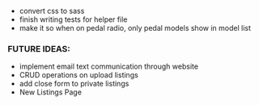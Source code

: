 - convert css to sass
- finish writing tests for helper file
- make it so when on pedal radio, only pedal models show in model list

### FUTURE IDEAS:

- implement email text communication through website
- CRUD operations on upload listings
- add close form to private listings
- New Listings Page